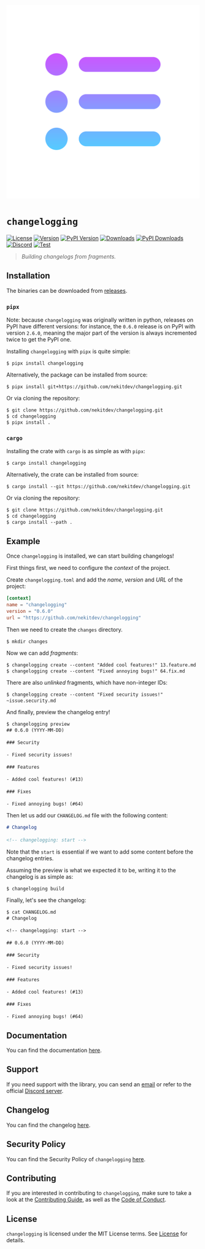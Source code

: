 ![Image]

# `changelogging`

[![License][License Badge]][License]
[![Version][Version Badge]][Crate]
[![PyPI Version][PyPI Version Badge]][PyPI]
[![Downloads][Downloads Badge]][Crate]
[![PyPI Downloads][PyPI Downloads Badge]][PyPI]
[![Discord][Discord Badge]][Discord]
[![Test][Test Badge]][Actions]

> *Building changelogs from fragments.*

## Installation

The binaries can be downloaded from [releases][Releases].

### `pipx`

Note: because `changelogging` was originally written in python, releases on PyPI have
different versions: for instance, the `0.6.0` release is on PyPI with version `2.6.0`,
meaning the major part of the version is always incremented twice to get the PyPI one.

Installing `changelogging` with `pipx` is quite simple:

```console
$ pipx install changelogging
```

Alternatively, the package can be installed from source:

```console
$ pipx install git+https://github.com/nekitdev/changelogging.git
```

Or via cloning the repository:

```console
$ git clone https://github.com/nekitdev/changelogging.git
$ cd changelogging
$ pipx install .
```

### `cargo`

Installing the crate with `cargo` is as simple as with `pipx`:

```console
$ cargo install changelogging
```

Alternatively, the crate can be installed from source:

```console
$ cargo install --git https://github.com/nekitdev/changelogging.git
```

Or via cloning the repository:

```console
$ git clone https://github.com/nekitdev/changelogging.git
$ cd changelogging
$ cargo install --path .
```

## Example

Once `changelogging` is installed, we can start building changelogs!

First things first, we need to configure the *context* of the project.

Create `changelogging.toml` and add the *name*, *version* and *URL* of the project:

```toml
[context]
name = "changelogging"
version = "0.6.0"
url = "https://github.com/nekitdev/changelogging"
```

Then we need to create the `changes` directory.

```console
$ mkdir changes
```

Now we can add *fragments*:

```console
$ changelogging create --content "Added cool features!" 13.feature.md
$ changelogging create --content "Fixed annoying bugs!" 64.fix.md
```

There are also *unlinked* fragments, which have non-integer IDs:

```console
$ changelogging create --content "Fixed security issues!" ~issue.security.md
```

And finally, preview the changelog entry!

```console
$ changelogging preview
## 0.6.0 (YYYY-MM-DD)

### Security

- Fixed security issues!

### Features

- Added cool features! (#13)

### Fixes

- Fixed annoying bugs! (#64)
```

Then let us add our `CHANGELOG.md` file with the following content:

```md
# Changelog

<!-- changelogging: start -->
```

Note that the `start` is essential if we want to add some content before the changelog entries.

Assuming the preview is what we expected it to be, writing it to the changelog is as simple as:

```console
$ changelogging build
```

Finally, let's see the changelog:

```console
$ cat CHANGELOG.md
# Changelog

<!-- changelogging: start -->

## 0.6.0 (YYYY-MM-DD)

### Security

- Fixed security issues!

### Features

- Added cool features! (#13)

### Fixes

- Fixed annoying bugs! (#64)
```

## Documentation

You can find the documentation [here][Documentation].

## Support

If you need support with the library, you can send an [email][Email]
or refer to the official [Discord server][Discord].

## Changelog

You can find the changelog [here][Changelog].

## Security Policy

You can find the Security Policy of `changelogging` [here][Security].

## Contributing

If you are interested in contributing to `changelogging`, make sure to take a look at the
[Contributing Guide][Contributing Guide], as well as the [Code of Conduct][Code of Conduct].

## License

`changelogging` is licensed under the MIT License terms. See [License][License] for details.

[Image]: https://github.com/nekitdev/changelogging/blob/main/changelogging.svg?raw=true

[Email]: mailto:support@nekit.dev

[Discord]: https://nekit.dev/chat

[Actions]: https://github.com/nekitdev/changelogging/actions
[Releases]: https://github.com/nekitdev/changelogging/releases

[Changelog]: https://github.com/nekitdev/changelogging/blob/main/CHANGELOG.md
[Code of Conduct]: https://github.com/nekitdev/changelogging/blob/main/CODE_OF_CONDUCT.md
[Contributing Guide]: https://github.com/nekitdev/changelogging/blob/main/CONTRIBUTING.md
[Security]: https://github.com/nekitdev/changelogging/blob/main/SECURITY.md

[License]: https://github.com/nekitdev/changelogging/blob/main/LICENSE

[Crate]: https://crates.io/crates/changelogging
[PyPI]: https://pypi.org/project/changelogging
[Documentation]: https://docs.rs/changelogging

[Discord Badge]: https://img.shields.io/discord/728012506899021874
[License Badge]: https://img.shields.io/crates/l/changelogging
[Version Badge]: https://img.shields.io/crates/v/changelogging
[PyPI Version Badge]: https://img.shields.io/pypi/v/changelogging
[Downloads Badge]: https://img.shields.io/crates/dr/changelogging
[PyPI Downloads Badge]: https://img.shields.io/pypi/dm/changelogging
[Test Badge]: https://github.com/nekitdev/changelogging/workflows/test/badge.svg
